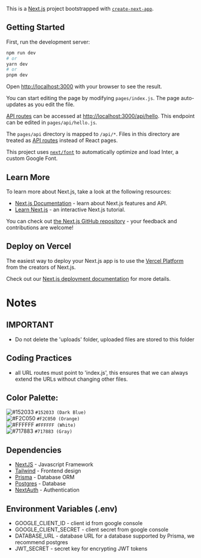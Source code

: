This is a [Next.js](https://nextjs.org/) project bootstrapped with [`create-next-app`](https://github.com/vercel/next.js/tree/canary/packages/create-next-app).

## Getting Started

First, run the development server:

```bash
npm run dev
# or
yarn dev
# or
pnpm dev
```

Open [http://localhost:3000](http://localhost:3000) with your browser to see the result.

You can start editing the page by modifying `pages/index.js`. The page auto-updates as you edit the file.

[API routes](https://nextjs.org/docs/api-routes/introduction) can be accessed at [http://localhost:3000/api/hello](http://localhost:3000/api/hello). This endpoint can be edited in `pages/api/hello.js`.

The `pages/api` directory is mapped to `/api/*`. Files in this directory are treated as [API routes](https://nextjs.org/docs/api-routes/introduction) instead of React pages.

This project uses [`next/font`](https://nextjs.org/docs/basic-features/font-optimization) to automatically optimize and load Inter, a custom Google Font.

## Learn More

To learn more about Next.js, take a look at the following resources:

- [Next.js Documentation](https://nextjs.org/docs) - learn about Next.js features and API.
- [Learn Next.js](https://nextjs.org/learn) - an interactive Next.js tutorial.

You can check out [the Next.js GitHub repository](https://github.com/vercel/next.js/) - your feedback and contributions are welcome!

## Deploy on Vercel

The easiest way to deploy your Next.js app is to use the [Vercel Platform](https://vercel.com/new?utm_medium=default-template&filter=next.js&utm_source=create-next-app&utm_campaign=create-next-app-readme) from the creators of Next.js.

Check out our [Next.js deployment documentation](https://nextjs.org/docs/deployment) for more details.

# Notes

## IMPORTANT

- Do not delete the 'uploads' folder, uploaded files are stored to this folder

## Coding Practices

- all URL routes must point to 'index.js', this ensures that we can always extend the URLs without changing other files.

## Color Palette:

![#152033](https://placehold.co/15x15/152033/152033.png) `#152033 (Dark Blue)`<br/>
![#F2C050](https://placehold.co/15x15/F2C050/F2C050.png) `#F2C050 (Orange)`<br/>
![#FFFFFF](https://placehold.co/15x15/FFFFFF/FFFFFF.png) `#FFFFFF (White)`<br/>
![#717883](https://placehold.co/15x15/717883/717883.png) `#717883 (Gray)`<br/>

## Dependencies

- [NextJS](https://nextjs.org) - Javascript Framework
- [Tailwind](https://tailwindcss.com) - Frontend design
- [Prisma](https://www.prisma.io) - Database ORM
- [Postgres](https://www.postgresql.org/) - Database
- [NextAuth](https://next-auth.js.org/) - Authentication

## Environment Variables (.env)

- GOOGLE_CLIENT_ID - client id from google console
- GOOGLE_CLIENT_SECRET - client secret from google console
- DATABASE_URL - database URL for a database supported by Prisma, we recommend postgres
- JWT_SECRET - secret key for encrypting JWT tokens
